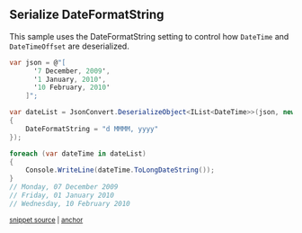 ## Serialize DateFormatString

This sample uses the DateFormatString setting to control how `DateTime` and `DateTimeOffset` are deserialized.

<!-- snippet: DeserializeDateFormatString -->
<a id='snippet-deserializedateformatstring'></a>
```cs
var json = @"[
      '7 December, 2009',
      '1 January, 2010',
      '10 February, 2010'
    ]";

var dateList = JsonConvert.DeserializeObject<IList<DateTime>>(json, new JsonSerializerSettings
{
    DateFormatString = "d MMMM, yyyy"
});

foreach (var dateTime in dateList)
{
    Console.WriteLine(dateTime.ToLongDateString());
}
// Monday, 07 December 2009
// Friday, 01 January 2010
// Wednesday, 10 February 2010
```
<sup><a href='/src/Tests/Documentation/Samples/Serializer/DeserializeDateFormatString.cs#L35-L54' title='Snippet source file'>snippet source</a> | <a href='#snippet-deserializedateformatstring' title='Start of snippet'>anchor</a></sup>
<!-- endSnippet -->
